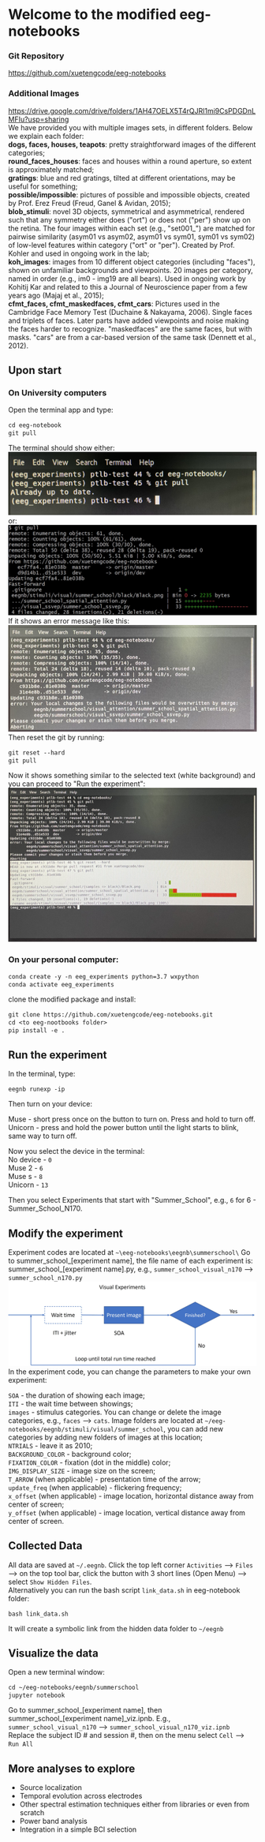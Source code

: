 # Welcome to the modified eeg-notebooks
### Git Repository
https://github.com/xuetengcode/eeg-notebooks
### Additional Images
https://drive.google.com/drive/folders/1AH47OELX5T4rQJRl1mi9CsPDGDnLMFIu?usp=sharing  
We have provided you with multiple images sets, in different folders. Below we explain each folder:  
**dogs, faces, houses, teapots**: pretty straightforward images of the different categories;  
**round_faces_houses**: faces and houses within a round aperture, so extent is approximately matched;  
**gratings**: blue and red gratings, tilted at different orientations, may be useful for something;  
**possible/impossible**: pictures of possible and impossible objects, created by Prof. Erez Freud (Freud, Ganel & Avidan, 2015);  
**blob_stimuli**: novel 3D objects, symmetrical and asymmetrical, rendered such that any symmetry either does ("ort") or does not ("per") show up on the retina. The four images within each set (e.g., "set001_") are matched for pairwise similarity (asym01 vs asym02, asym01 vs sym01, sym01 vs sym02) of low-level features within category ("ort" or "per"). Created by Prof. Kohler and used in ongoing work in the lab;  
**koh_images**: images from 10 different object categories (including "faces"), shown on unfamiliar backgrounds and viewpoints. 20 images per category, named in order (e.g., im0 - img19 are all bears). Used in ongoing work by Kohitij Kar and related to this a Journal of Neuroscience paper from a few years ago (Majaj et al., 2015);  
**cfmt_faces, cfmt_maskedfaces, cfmt_cars**: Pictures used in the Cambridge Face Memory Test (Duchaine & Nakayama, 2006). Single faces and triplets of faces. Later parts have added viewpoints and noise making the faces harder to recognize. "maskedfaces" are the same faces, but with masks. "cars" are from a car-based version of the same task (Dennett et al., 2012).

## Upon start
### On University computers
Open the terminal app and type:
```
cd eeg-notebook
git pull
```
The terminal should show either:
![System Diagram](git_pull1.jpeg)
or:
![System Diagram](git_pull2.jpeg)
If it shows an error message like this:
![System Diagram](git_error.jpeg)
Then reset the git by running:
```
git reset --hard
git pull
```
Now it shows something similar to the selected text (white background) and you can proceed to "Run the experiment":
![System Diagram](git_reset.jpeg)


### On your personal computer:

```
conda create -y -n eeg_experiments python=3.7 wxpython
conda activate eeg_experiments
```
clone the modified package and install:
```
git clone https://github.com/xuetengcode/eeg-notebooks.git
cd <to eeg-nootbooks folder>
pip install -e .
```

## Run the experiment
In the terminal, type:
```
eegnb runexp -ip
```
Then turn on your device:

Muse - short press once on the button to turn on. Press and hold to turn off.  
Unicorn - press and hold the power button until the light starts to blink, same way to turn off.

Now you select the device in the terminal:  
No device - `0`  
Muse 2 - `6`  
Muse s - `8`  
Unicorn - `13`

Then you select Experiments that start with "Summer_School", e.g., `6` for 6 - Summer_School_N170.

## Modify the experiment
Experiment codes are located at `~\eeg-notebooks\eegnb\summerschool\`
Go to summer_school_[experiment name], the file name of each experiment is: summer_school_[experiment name].py, e.g., `summer_school_visual_n170` --> `summer_school_n170.py`
![System Diagram](VisualExperiments.jpg)
In the experiment code, you can change the parameters to make your own experiment:

`SOA` - the duration of showing each image;  
`ITI` - the wait time between showings;  
`images` - stimulus categories. You can change or delete the image categories, e.g., `faces` --> `cats`. Image folders are located at `~/eeg-notebooks/eegnb/stimuli/visual/summer_school`, you can add new categories by adding new folders of images at this location;  
`NTRIALS` - leave it as 2010;  
`BACKGROUND_COLOR` - background color;  
`FIXATION_COLOR` - fixation (dot in the middle) color;  
`IMG_DISPLAY_SIZE` - image size on the screen;  
`T_ARROW` (when applicable) - presentation time of the arrow;  
`update_freq` (when applicable) - flickering frequency;  
`x_offset` (when applicable) - image location, horizontal distance away from center of screen;  
`y_offset` (when applicable) - image location, vertical distance away from center of screen.

## Collected Data

All data are saved at `~/.eegnb`. Click the top left corner `Activities` --> `Files` --> on the top tool bar, click the button with 3 short lines (Open Menu) --> select `Show Hidden Files`.  
Alternatively you can run the bash script `link_data.sh` in eeg-notebook folder:
```
bash link_data.sh
```
It will create a symbolic link from the hidden data folder to `~/eegnb`

## Visualize the data
Open a new terminal window:
```
cd ~/eeg-notebooks/eegnb/summerschool
jupyter notebook
```
Go to summer_school_[experiment name], then summer_school_[experiment name]_viz.ipnb. E.g., `summer_school_visual_n170` --> `summer_school_visual_n170_viz.ipnb`  
Replace the subject ID # and session #, then on the menu select `Cell` --> `Run All`

## More analyses to explore
* Source localization  
* Temporal evolution across electrodes  
* Other spectral estimation techniques either from libraries or even from scratch  
* Power band analysis  
* Integration in a simple BCI selection  